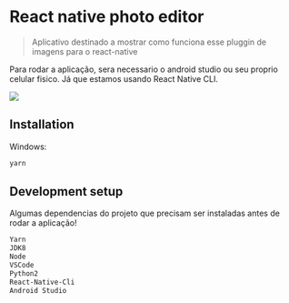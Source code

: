 # React native photo editor
> Aplicativo destinado a mostrar como funciona esse pluggin de imagens para o react-native

Para rodar a aplicação, sera necessario o android studio ou seu proprio celular fisico. Já que estamos usando React Native CLI.

![](header.png)

## Installation

Windows:

```sh
yarn
```

## Development setup

Algumas dependencias do projeto que precisam ser instaladas antes de rodar a aplicação!

```sh
Yarn
JDK8
Node
VSCode
Python2
React-Native-Cli
Android Studio
```

<!-- Markdown link & img dfn's -->
[npm-image]: https://img.shields.io/npm/v/datadog-metrics.svg?style=flat-square
[npm-url]: https://npmjs.org/package/datadog-metrics
[npm-downloads]: https://img.shields.io/npm/dm/datadog-metrics.svg?style=flat-square
[travis-image]: https://img.shields.io/travis/dbader/node-datadog-metrics/master.svg?style=flat-square
[travis-url]: https://travis-ci.org/dbader/node-datadog-metrics
[wiki]: https://github.com/yourname/yourproject/wiki
